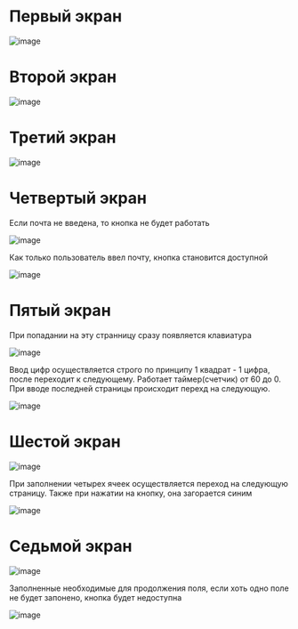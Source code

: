 # Первый экран

![image](https://github.com/LiliaLuSol/flutter/assets/116663842/f61952ef-31f1-4b8c-a50c-70450d9d55ab)

# Второй экран

![image](https://github.com/LiliaLuSol/flutter/assets/116663842/6423c0ee-e4a6-4a88-a3f5-2802d3172e98)

# Третий экран

![image](https://github.com/LiliaLuSol/flutter/assets/116663842/d381aef1-59ee-4846-8d9f-9fb5290c3003)

# Четвертый экран
Если почта не введена, то кнопка не будет работать

![image](https://github.com/LiliaLuSol/flutter/assets/116663842/df152436-8a87-4cad-9a56-87cb111f41ba)

Как только пользователь ввел почту, кнопка становится доступной

![image](https://github.com/LiliaLuSol/flutter/assets/116663842/bc38ca18-2b67-49f7-a0e1-5d9e120ca992)

# Пятый экран
При попадании на эту странницу сразу появляется клавиатура

![image](https://github.com/LiliaLuSol/flutter/assets/116663842/5a8b0190-a05e-4e3d-b4e1-2992091469b2)

Ввод цифр осуществляется строго по принципу 1 квадрат - 1 цифра, после переходит к следующему. Работает таймер(счетчик) от 60 до 0. При вводе последней страницы происходит перехд на следующую.

![image](https://github.com/LiliaLuSol/flutter/assets/116663842/2847ce2e-8de7-4c37-9e03-38dfded20f14)

# Шестой экран

![image](https://github.com/LiliaLuSol/flutter/assets/116663842/76ba4bb6-db7e-4abd-88ad-62b0be799866)

При заполнении четырех ячеек осуществляется переход на следующую страницу. Также при нажатии на кнопку, она загорается синим

![image](https://github.com/LiliaLuSol/flutter/assets/116663842/e7ce58d8-5b05-461b-b9bd-595872e65f32)

# Седьмой экран

![image](https://github.com/LiliaLuSol/flutter/assets/116663842/7cfe312e-0ffe-4ed9-a559-66ae2bee7454)

Заполненные необходимые для продолжения поля, если хоть одно поле не будет запонено, кнопка будет недоступна

![image](https://github.com/LiliaLuSol/flutter/assets/116663842/38203e2a-821b-44d0-9388-d7e1549815d0)
